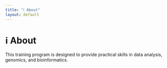 ```yaml
---
title: "ℹ️ About"
layout: default
---
```


<!-- Navbar block goes here -->

# ℹ️ About

This training program is designed to provide practical skills in data analysis, genomics, and bioinformatics.  
